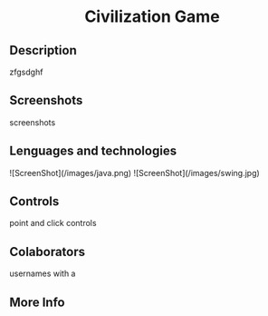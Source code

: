 <h1 align="center">Civilization Game</h1>
<h2>Description</h2>
zfgsdghf
<h2>Screenshots</h2>
screenshots
<h2>Lenguages and technologies</h2>
![ScreenShot](/images/java.png) ![ScreenShot](/images/swing.jpg)
<h2>Controls</h2>
point and click controls
<h2>Colaborators</h2>
usernames with a
<h2>More Info</h2>

